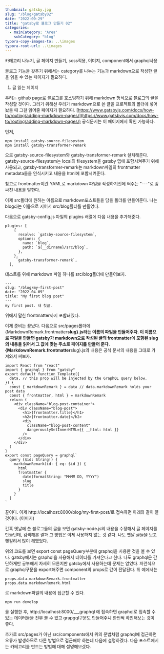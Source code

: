 ```yaml
---
thumbnail: gatsby.jpg
slug: "/blog/gatsby02"
date: "2022-09-29"
title: "gatsby로 블로그 만들기 02"
categories:
  - mainCategory: "Area"
    subCategory: "blog"
typora-copy-images-to: ..\images
typora-root-url: ..\images
---
```


카테고리 나누기, 글 페이지 만들기, scss적용, 이미지, component에서 graphql사용

블로그 기능을 갖추기 위해서는 category를 나누는 기능과 markdown으로 작성한 글을 읽을 수 있는 페이지가 필요하다.

1. 글 읽는 페이지

우리는 github page로 블로그를 호스팅하기 위해 markdown 형식으로 블로그의 글을 작성할 것이다. 그러기 위해선 우리가 markdown으로 쓴 글을 프로젝트의 폴더에 넣어놨을 때 그걸 읽어줄 페이지가 필요하다.
[https://www.gatsbyjs.com/docs/how-to/routing/adding-markdown-pages/](https://www.gatsbyjs.com/docs/how-to/routing/adding-markdown-pages/)
공식문서는 이 페이지에서 확인 가능하다.

먼저,

```
npm install gatsby-source-filesystem
npm install gatsby-transformer-remark
```

으로 gatsby-source-filesystem와 gatsby-transformer-remark 설치해준다.
gatsby-source-filesystem는 local의 filesystem을 gatsby 앱에 포함시켜주기 위해 사용되고, gatsby-transformer-remark는 markdown파일의 frontmatter metadata들을 인식시키고 내용을 html에 포함시켜준다.

참고로 frontmatter이란 YAML로 markdown 파일을 작성하기전에 써주는
"---"로 감싸진 내용을 말한다.

이제 src폴더에 원하는 이름으로 markdown포스트들을 담을 폴더를 만들어준다. 나는 blog라는 이름으로 지어서 src/blog폴더를 만들었다.

다음으로 gatsby-config.js 파일의 plugins 배열에 다음 내용을 추가해준다.

```
plugins: [
    {
      resolve: `gatsby-source-filesystem`,
      options: {
        name: `blog`,
        path: `${__dirname}/src/blog`,
      },
    },
	 `gatsby-transformer-remark`,
  ],
```

테스트를 위해 markdown 파일 하나를 src/blog폴더에 만들어보자.

```
---
slug: "/blog/my-first-post"
date: "2022-04-09"
title: "My first blog post"
---
my first post. 내 첫글.
```

위에서 말한 frontmatter까지 포함돼있다.

이제 준비는 끝났다. 다음으로 src/pages폴더에 {MarkdownRemark.frontmatter**slug}.js라는 이름의 파일을 만들어주자. 이 이름으로 파일을 만들면 gatsby가 markdown으로 작성된 글의 frontmatter에 포함된 slug의 내용을 읽어서 그 값에 맞는 주소로 페이지를 만들어 준다.
{MarkdownRemark.frontmatter**slug}.js의 내용은 공식 문서의 내용을 그대로 가져와서 써보자.

```
import React from "react"
import { graphql } from "gatsby"
export default function Template({
  data, // this prop will be injected by the GraphQL query below.
}) {
  const { markdownRemark } = data // data.markdownRemark holds your post data
  const { frontmatter, html } = markdownRemark
  return (
    <div className="blog-post-container">
      <div className="blog-post">
        <h1>{frontmatter.title}</h1>
        <h2>{frontmatter.date}</h2>
        <div
          className="blog-post-content"
          dangerouslySetInnerHTML={{ __html: html }}
        />
      </div>
    </div>
  )
}
export const pageQuery = graphql`
  query ($id: String!) {
    markdownRemark(id: { eq: $id }) {
      html
      frontmatter {
        date(formatString: "MMMM DD, YYYY")
        slug
        title
      }
    }
  }
`

```

끝이다. 이제 http://localhost:8000/blog/my-first-post/로 접속하면 아래와 같이 뜰것이다.
(이미지)

간혹 옛날에 쓴 블로그들의 글을 보면 gatsby-node.js의 내용을 수정해서 글 페이지를 만들던데, 검색해본 결과 그 방법은 이제 사용하지 않는 것 같다. 나도 옛날 글들을 보고 헷갈려서 많이 헤맸었다.

위의 코드를 보면 export const pageQuery부분에 graphql을 사용한 것을 볼 수 있다. gatsby에서는 graphql을 사용해서 데이터를 가져온다고 한다. 나도 graphql은 간단하게만 공부해서 자세히 모른지만 gatsby에서 사용하는데 문제는 없었다. 저런식으로 graphql구문을 export해주면 component의 props로 값이 전달된다. 위 예에서는

```
props.data.markdownRemark.frontmatter
props.data.markdownRemark.html
```

로 markdown파일의 내용에 접근할 수 있다.

```
npm run develop
```

을 실행한 후, http://localhost:8000/\_\_\_graphql 에 접속하면 graphql로 접속할 수 있는 데이터들을 전부 볼 수 있고 grapgql구문도 만들어주니 한번씩 확인해보는 것이 좋다.

추가로 src/pages가 아닌 src/components에서 위의 문법처럼 graphql에 접근하면 오류가 발생하므로 다른 방법으로 접근해야 하는데 다음에 설명하겠다. 다음 포스트에서는 카테고리를 만드는 방법에 대해 설명해보겠다.
